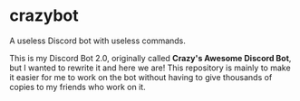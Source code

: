 # crazybot
A useless Discord bot with useless commands.

This is my Discord Bot 2.0, originally called **Crazy's Awesome Discord Bot**, but I wanted to rewrite it and here we are!
This repository is mainly to make it easier for me to work on the bot without having to give thousands of copies to my friends who work on it.
